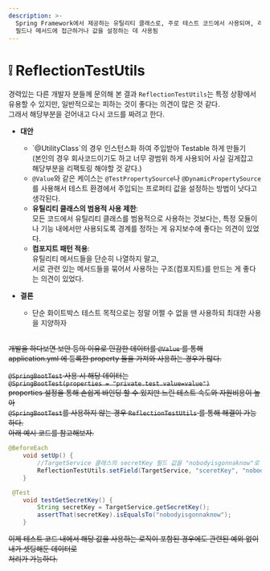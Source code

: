 ```yaml
---
description: >-
  Spring Framework에서 제공하는 유틸리티 클래스로, 주로 테스트 코드에서 사용되며, 리플렉션(Reflection)을 이용해 객체의
  필드나 메서드에 접근하거나 값을 설정하는 데 사용됨
---
```


# ❕ ReflectionTestUtils

경력있는 다른 개발자 분들께 문의해 본 결과 `ReflectionTestUtils`는 특정 상황에서 유용할 수 있지만, 일반적으로는 피하는 것이 좋다는 의견이 많은 것 같다.\
그래서 해당부분을 걷어내고 다시 코드를 짜려고 한다.

*   **대안**

    * \`@UtilityClass\`의 경우 인스턴스화 하여 주입받아 Testable 하게 만들기\
      &#x20;(본인의 경우 회사코드이기도 하고 너무 광범위 하게 사용되어 사실 길게잡고 해당부분을 리팩토링 해야할 것 같다.)
    * `@Value`와 같은 케이스는 `@TestPropertySource`나 `@DynamicPropertySource`를 사용해서 테스트 환경에서 주입되는 프로퍼티 값을 설정하는 방법이 낫다고 생각된다.
    * **유틸리티 클래스의 범용적 사용 제한**: \
      모든 코드에서 유틸리티 클래스를 범용적으로 사용하는 것보다는, 특정 모듈이나 기능 내에서만 사용되도록 경계를 정하는 게 유지보수에 좋다는 의견이 있었다.
    * **컴포지트 패턴 적용**: \
      유틸리티 메서드들을 단순히 나열하지 말고, \
      서로 관련 있는 메서드들을 묶어서 사용하는 구조(컴포지트)를 만드는 게 좋다는 의견이 있었다.


* **결론**
  * 단순 화이트박스 테스트 목적으로는 정말 어쩔 수 없을 땐 사용하되 최대한 사용을 지양하자

\
~~개발을 하다보면 보안 등의 이유로 민감한 데이터를 `@Value` 를 통해~~ \
~~application.yml 에 등록한 property 들을 가져와 사용하는 경우가 많다.~~&#x20;

~~`@SpringBootTest` 사용 시 해당 데이터는~~ \
~~`@SpringBootTest(properties = "private.test.value=value")`~~ \
~~properties 설정을 통해 손쉽게 바인딩 할 수 있지만 느린 테스트 속도와 자원비용이 높아~~ \
~~`@SpringBootTest`를 사용하지 않는 경우 `ReflectionTestUtils` 를 통해 해결이 가능하다.~~\
~~아래 예시 코드를 참고해보자.~~&#x20;

```java
@BeforeEach
    void setUp() {
        //TargetService 클래스의 secretKey 필드 값을 "nobodyisgonnaknow"로 설정
        ReflectionTestUtils.setField(TargetService, "sceretKey", "nobodyisgonnaknow");
    }

 @Test
    void testGetSecretKey() {
        String secretKey = TargetService.getSecretKey();
        assertThat(secretKey).isEqualsTo("nobodyisgonnaknow");
    }
```

~~이제 테스트 코드 내에서 해당 값을 사용하는 로직이 포함된 경우에도 관련된 예외 없이 내가 셋팅해둔 데이터로~~\
~~처리가 가능하다.~~&#x20;
